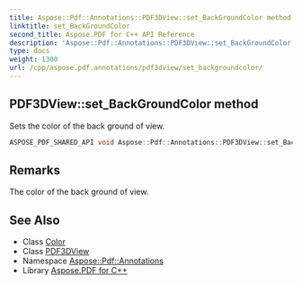 ```yaml
---
title: Aspose::Pdf::Annotations::PDF3DView::set_BackGroundColor method
linktitle: set_BackGroundColor
second_title: Aspose.PDF for C++ API Reference
description: 'Aspose::Pdf::Annotations::PDF3DView::set_BackGroundColor method. Sets the color of the back ground of view in C++.'
type: docs
weight: 1300
url: /cpp/aspose.pdf.annotations/pdf3dview/set_backgroundcolor/
---
```

## PDF3DView::set_BackGroundColor method


Sets the color of the back ground of view.

```cpp
ASPOSE_PDF_SHARED_API void Aspose::Pdf::Annotations::PDF3DView::set_BackGroundColor(System::SharedPtr<Color> value)
```

## Remarks


The color of the back ground of view.
## See Also

* Class [Color](../../../aspose.pdf/color/)
* Class [PDF3DView](../)
* Namespace [Aspose::Pdf::Annotations](../../)
* Library [Aspose.PDF for C++](../../../)
